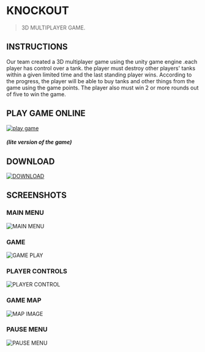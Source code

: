 # KNOCKOUT
> 3D MULTIPLAYER GAME.

## INSTRUCTIONS
Our team created a 3D multiplayer game using the unity game engine .each player has control over a tank. the player must destroy other players' tanks within a given limited time and the last standing player wins. According to the progress, the player will be able to buy tanks and other things from the game using the game points. The player also must win 2 or more rounds out of five to win the game.

## PLAY GAME ONLINE
<a href="https://messenger-1012.github.io/theknockout/" target="_blank"  >  <img src="https://img.shields.io/badge/-PLAY%20GAME-green"  alt="play game" /> </a>
##### (lite version of the game)

## DOWNLOAD
<a href="https://drive.google.com/drive/folders/1w_jq8nnCzEF0KMNDNSDrCMT3gTm6tIXm?usp=sharing" target="_blank"  >  <img src="https://img.shields.io/badge/-DOWNLOAD%20GAME-red"  alt="DOWNLOAD" /> </a>

## SCREENSHOTS

### MAIN MENU
![MAIN MENU](https://github.com/messenger-1012/the-knockout/blob/main/game%20menu.png)

### GAME 
![GAME PLAY](https://github.com/messenger-1012/the-knockout/blob/main/game.png)


### PLAYER CONTROLS
![PLAYER CONTROL](https://github.com/messenger-1012/the-knockout/blob/main/instructions.png)

### GAME MAP
![MAP IMAGE](https://github.com/messenger-1012/the-knockout/blob/main/map.png)

### PAUSE MENU
![PAUSE MENU](https://github.com/messenger-1012/the-knockout/blob/main/pause%20menu.png)






